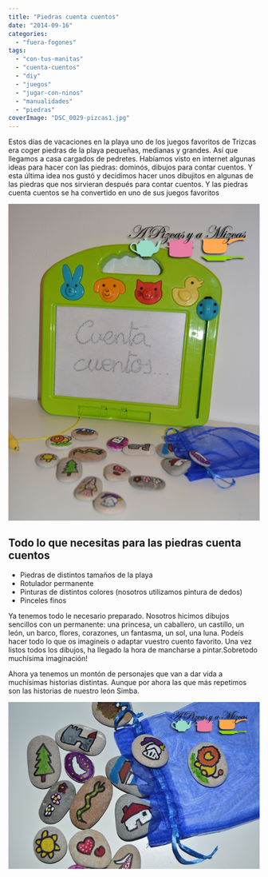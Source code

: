 ```yaml
---
title: "Piedras cuenta cuentos"
date: "2014-09-16"
categories:
  - "fuera-fogones"
tags:
  - "con-tus-manitas"
  - "cuenta-cuentos"
  - "diy"
  - "juegos"
  - "jugar-con-ninos"
  - "manualidades"
  - "piedras"
coverImage: "DSC_0029-pizcas1.jpg"
---
```


Estos días de vacaciones en la playa uno de los juegos favoritos de Trizcas era coger piedras de la playa pequeñas, medianas y grandes. Así que llegamos a casa cargados de pedretes. Habíamos visto en internet algunas ideas para hacer con las piedras: dominós, dibujos para contar cuentos. Y esta última idea nos gustó y decidimos hacer unos dibujitos en algunas de las piedras que nos sirvieran después para contar cuentos. Y las piedras cuenta cuentos se ha convertido en uno de sus juegos favoritos

![Cuenta cuentos](images/DSC_0014-pizcas1.jpg)

## Todo lo que necesitas para las piedras cuenta cuentos

- Piedras de distintos tamaños de la playa
- Rotulador permanente
- Pinturas de distintos colores (nosotros utilizamos pintura de dedos)
- Pinceles finos

Ya tenemos todo le necesario preparado. Nosotros hicimos dibujos sencillos con un permanente: una princesa, un caballero, un castillo, un león, un barco, flores, corazones, un fantasma, un sol, una luna. Podeís hacer todo lo que os imagineís o adaptar vuestro cuento favorito. Una vez listos todos los dibujos, ha llegado la hora de mancharse a pintar.Sobretodo muchísima imaginación!

Ahora ya tenemos un montón de personajes que van a dar vida a muchísimas historias distintas. Aunque por ahora las que más repetimos son las historias de nuestro león Simba.

![Un millón de historias por contar](images/DSC_0028-pizcas1.jpg)

